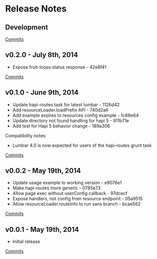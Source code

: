 # Release Notes

## Development

[Commits](https://github.com/walmartlabs/hula-hoop/compare/v0.2.0...master)

## v0.2.0 - July 8th, 2014
- Expose fruit-loops status response - 42e8f41

[Commits](https://github.com/walmartlabs/hula-hoop/compare/v0.1.0...v0.2.0)

## v0.1.0 - June 9th, 2014
- Update hapi-routes task for latest lumbar - 1126d42
- Add resourceLoader.loadPrefix API - 740d2a6
- Add example expires to resources config example - 1c88e64
- Update directory not found handling for hapi 5 - 911b71e
- Add test for Hapi 5 behavior change - 189a306

Compatibility notes:
- Lumbar 4.0 is now expected for users of the hapi-routes grunt task

[Commits](https://github.com/walmartlabs/hula-hoop/compare/v0.0.2...v0.1.0)

## v0.0.2 - May 19th, 2014
- Update usage example to working version - e9076e1
- Make hapi-routes more generic - 0785e73
- Allow page exec without userConfig callback - 97dcecf
- Expose handlers, not config from resource endpoint - 05a9515
- Allow resourceLoader.routeInfo to run sans branch - bcae562

[Commits](https://github.com/walmartlabs/hula-hoop/compare/v0.0.1...v0.0.2)

## v0.0.1 - May 19th, 2014
- Initial release

[Commits](https://github.com/walmartlabs/hula-hoop/compare/09f802d...v0.0.1)
